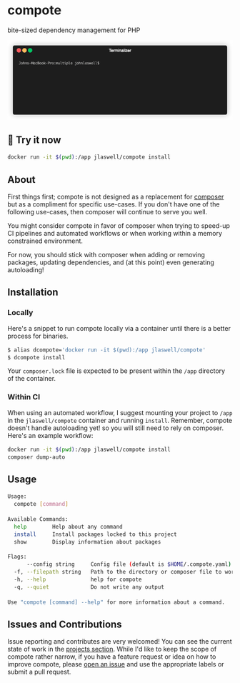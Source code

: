 # compote
bite-sized dependency management for PHP

![install demo](assets/install.gif)

## 🚀 Try it now

```sh
docker run -it $(pwd):/app jlaswell/compote install
```

## About
First things first; compote is not designed as a replacement for [composer](https://github.com/composer/composer)
but as a compliment for specific use-cases. If you don't have one of the following use-cases,
then composer will continue to serve you well.

You might consider compote in favor of composer when trying to speed-up CI pipelines and
automated workflows or when working within a memory constrained environment.

For now, you should stick with composer when adding or removing packages, updating dependencies,
and (at this point) even generating autoloading!

## Installation

### Locally

Here's a snippet to run compote locally via a container until there is a better process for binaries.
```sh
$ alias dcompote='docker run -it $(pwd):/app jlaswell/compote'
$ dcompote install
```
Your `composer.lock` file is expected to be present within the `/app` directory of the container.

### Within CI

When using an automated workflow, I suggest mounting your project to `/app` in the `jlaswell/compote`
container and running `install`. Remember, compote doesn't handle autoloading yet! so you will still
need to rely on composer. Here's an example workflow:

```sh
docker run -it $(pwd):/app jlaswell/compote install
composer dump-auto
```

## Usage
```sh
Usage:
  compote [command]

Available Commands:
  help        Help about any command
  install     Install packages locked to this project
  show        Display information about packages

Flags:
      --config string     Config file (default is $HOME/.compote.yaml)
  -f, --filepath string   Path to the directory or composer file to work from (default ".")
  -h, --help              help for compote
  -q, --quiet             Do not write any output

Use "compote [command] --help" for more information about a command.
```

## Issues and Contributions

Issue reporting and contributes are very welcomed! You can see the current state of work in the
[projects section](https://github.com/jlaswell/compote/projects). While I'd like to keep the scope
of compote rather narrow, if you have a feature request or idea on how to improve compote, please
[open an issue](https://github.com/jlaswell/compote/issues/new/choose) and use the appropriate labels
or submit a pull request.

